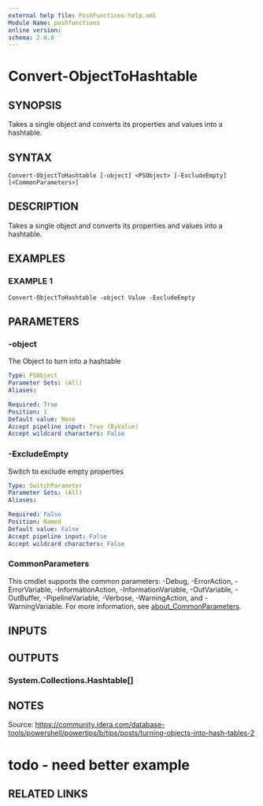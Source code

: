```yaml
---
external help file: PoshFunctions-help.xml
Module Name: poshfunctions
online version:
schema: 2.0.0
---
```


# Convert-ObjectToHashtable

## SYNOPSIS
Takes a single object and converts its properties and values into a hashtable.

## SYNTAX

```
Convert-ObjectToHashtable [-object] <PSObject> [-ExcludeEmpty] [<CommonParameters>]
```

## DESCRIPTION
Takes a single object and converts its properties and values into a hashtable.

## EXAMPLES

### EXAMPLE 1
```
Convert-ObjectToHashtable -object Value -ExcludeEmpty
```

## PARAMETERS

### -object
The Object to turn into a hashtable

```yaml
Type: PSObject
Parameter Sets: (All)
Aliases:

Required: True
Position: 1
Default value: None
Accept pipeline input: True (ByValue)
Accept wildcard characters: False
```

### -ExcludeEmpty
Switch to exclude empty properties

```yaml
Type: SwitchParameter
Parameter Sets: (All)
Aliases:

Required: False
Position: Named
Default value: False
Accept pipeline input: False
Accept wildcard characters: False
```

### CommonParameters
This cmdlet supports the common parameters: -Debug, -ErrorAction, -ErrorVariable, -InformationAction, -InformationVariable, -OutVariable, -OutBuffer, -PipelineVariable, -Verbose, -WarningAction, and -WarningVariable. For more information, see [about_CommonParameters](http://go.microsoft.com/fwlink/?LinkID=113216).

## INPUTS

## OUTPUTS

### System.Collections.Hashtable[]
## NOTES
Source: https://community.idera.com/database-tools/powershell/powertips/b/tips/posts/turning-objects-into-hash-tables-2

# todo - need better example

## RELATED LINKS
